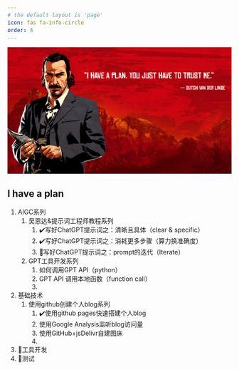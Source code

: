 ```yaml
---
# the default layout is 'page'
icon: fas fa-info-circle
order: 4
---
```


![西部点子王](/assets/image/dutch.png)

## I have a plan

1. AIGC系列
    1. 吴恩达&提示词工程师教程系列
        1. ✔️写好ChatGPT提示词之：清晰且具体（clear & specific）
        2. ✔️写好ChatGPT提示词之：消耗更多步骤（算力换准确度）
        3. 🏃写好ChatGPT提示词之：prompt的迭代（Iterate）
    2. GPT工具开发系列
        1. 如何调用GPT API（python）
        2. GPT API 调用本地函数（function call）
        3. 
2. 基础技术
    1. 使用github创建个人blog系列
        1. ✔️使用github pages快速搭建个人blog
        2. 使用Google Analysis监听blog访问量
        3. 使用GitHub+jsDelivr自建图床
        4. 
3. 🤔工具开发
4. 🤔测试


